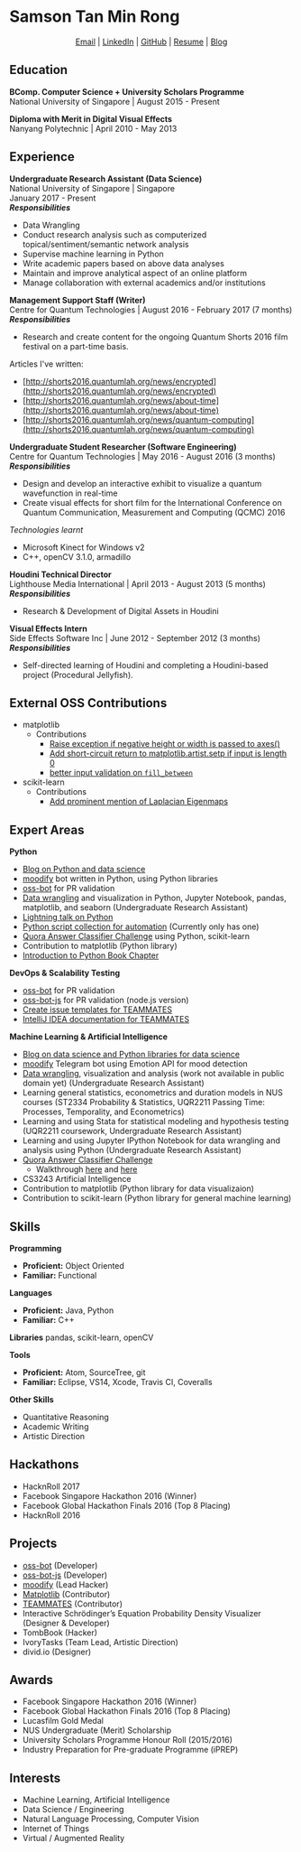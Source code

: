 Samson Tan Min Rong
==========
<p align="center">
  <a href="mailto:samson.tmr@gmail.com">Email</a> |
  <a href="linkedin.com/in/samsontmr">LinkedIn</a> |
  <a href="github.com/samsontmr">GitHub</a> |
  <a href="bit.ly/samsontanresume">Resume</a> |
  <a href="samsontmr.github.io">Blog</a>
</p>

Education
---------
**BComp. Computer Science + University Scholars Programme** <br>
National University of Singapore | August 2015 - Present

**Diploma with Merit in Digital Visual Effects** <br>
Nanyang Polytechnic | April 2010 - May 2013

Experience
----------
**Undergraduate Research Assistant (Data Science)** <br>
National University of Singapore | Singapore <br>
January 2017 - Present <br>
***Responsibilities***

*   Data Wrangling
*   Conduct research analysis such as computerized topical/sentiment/semantic network analysis
*   Supervise machine learning in Python
*   Write academic papers based on above data analyses
*   Maintain and improve analytical aspect of an online platform
*   Manage collaboration with external academics and/or institutions

**Management Support Staff (Writer)** <br>
Centre for Quantum Technologies | August 2016 - February 2017 (7 months) <br>
***Responsibilities***

*   Research and create content for the ongoing Quantum Shorts 2016 film festival on a part-time basis.

Articles I've written:

*   [http://shorts2016.quantumlah.org/news/encrypted](http://shorts2016.quantumlah.org/news/encrypted)
*   [http://shorts2016.quantumlah.org/news/about-time](http://shorts2016.quantumlah.org/news/about-time)
*   [http://shorts2016.quantumlah.org/news/quantum-computing](http://shorts2016.quantumlah.org/news/quantum-computing)

**Undergraduate Student Researcher (Software Engineering)** <br>
Centre for Quantum Technologies | May 2016 - August 2016 (3 months) <br>
***Responsibilities***

*   Design and develop an interactive exhibit to visualize a quantum wavefunction in real-time
*   Create visual effects for short film for the International Conference on Quantum Communication, Measurement and Computing (QCMC) 2016

*Technologies learnt*

*   Microsoft Kinect for Windows v2
*   C++, openCV 3.1.0, armadillo

**Houdini Technical Director** <br>
Lighthouse Media International | April 2013 - August 2013 (5 months) <br>
***Responsibilities***

*   Research & Development of Digital Assets in Houdini

**Visual Effects Intern** <br>
Side Effects Software Inc | June 2012 - September 2012 (3 months) <br>
***Responsibilities*** <br>

*   Self-directed learning of Houdini and completing a Houdini-based project (Procedural Jellyfish).

External OSS Contributions
-----------------
*   matplotlib
    *   Contributions
        *   [Raise exception if negative height or width is passed to axes()](https://github.com/matplotlib/matplotlib/pull/7783)
        *   [Add short-circuit return to matplotlib.artist.setp if input is length 0](https://github.com/matplotlib/matplotlib/pull/7801)
        *   [better input validation on `fill_between`](https://github.com/matplotlib/matplotlib/pull/7817)
*   scikit-learn
    *   Contributions
        *   [Add prominent mention of Laplacian Eigenmaps](https://github.com/scikit-learn/scikit-learn/pull/8155)

Expert Areas
------------
**Python**

*   [Blog on Python and data science](https://samsontmr.github.io)
*   [moodify](https://github.com/samsontmr/moodify) bot written in Python, using Python libraries
*   [oss-bot](https://github.com/samsontmr/oss-bot) for PR validation
*   [Data wrangling](https://github.com/samsontmr/online-deliberation-public) and visualization in Python, Jupyter Notebook, pandas, matplotlib, and seaborn (Undergraduate Research Assistant)
*   [Lightning talk on Python](https://github.com/nus-oss/lightningtalks/issues/2)
*   [Python script collection for automation](https://github.com/samsontmr/useful-python-scripts) (Currently only has one)
*   [Quora Answer Classifier Challenge](https://github.com/samsontmr/quora-challenges/tree/master/answer-classifier) using Python, scikit-learn
*   Contribution to matplotlib (Python library)
*   [Introduction to Python Book Chapter](https://github.com/se-edu/learningresources/pull/3)

**DevOps & Scalability Testing**
*   [oss-bot](https://github.com/samsontmr/oss-bot) for PR validation
*   [oss-bot-js](https://github.com/samsontmr/oss-bot-js) for PR validation (node.js version)
*   [Create issue templates for TEAMMATES](https://github.com/TEAMMATES/teammates/pull/6351)
*   [IntelliJ IDEA documentation for TEAMMATES](https://github.com/TEAMMATES/teammates/pull/6592)

**Machine Learning & Artificial Intelligence**
*   [Blog on data science and Python libraries for data science](https://samsontmr.github.io)
*   [moodify](https://github.com/samsontmr/moodify) Telegram bot using Emotion API for mood detection
*   [Data wrangling](https://github.com/samsontmr/online-deliberation-public), visualization and analysis (work not available in public domain yet) (Undergraduate Research Assistant)
*   Learning general statistics, econometrics and duration models in NUS courses (ST2334 Probability & Statistics, UQR2211 Passing Time: Processes, Temporality, and Econometrics)
*   Learning and using Stata for statistical modeling and hypothesis testing (UQR2211 coursework, Undergraduate Research Assistant)
*   Learning and using Jupyter IPython Notebook for data wrangling and analysis using Python (Undergraduate Research Assistant)
*   [Quora Answer Classifier Challenge](https://github.com/samsontmr/quora-challenges/tree/master/answer-classifier)
    *   Walkthrough [here](https://samsontmr.github.io/Answer-Classifier-Pt1/) and [here](https://samsontmr.github.io/Answer-Classifier-Pt2/)
*   CS3243 Artificial Intelligence
*   Contribution to matplotlib (Python library for data visualizaion)
*   Contribution to scikit-learn (Python library for general machine learning)


Skills
--------
**Programming**

*   **Proficient:** Object Oriented
*   **Familiar:** Functional

**Languages**

*   **Proficient:** Java, Python
*   **Familiar:** C++

**Libraries**
pandas, scikit-learn, openCV

**Tools**

*   **Proficient:** Atom, SourceTree, git
*   **Familiar:** Eclipse, VS14, Xcode, Travis CI, Coveralls

**Other Skills**

*   Quantitative Reasoning
*   Academic Writing
*   Artistic Direction

Hackathons
----------

*   HacknRoll 2017
*   Facebook Singapore Hackathon 2016 (Winner)
*   Facebook Global Hackathon Finals 2016 (Top 8 Placing)
*   HacknRoll 2016

Projects
--------

*   [oss-bot](https://github.com/samsontmr/oss-bot) (Developer)
*   [oss-bot-js](https://github.com/samsontmr/oss-bot-js) (Developer)
*   [moodify](https://github.com/samsontmr/moodify) (Lead Hacker)
*   [Matplotlib](https://github.com/matplotlib/matplotlib) (Contributor)
*   [TEAMMATES](https://github.com/teammates/teammates) (Contributor)
*   Interactive Schrödinger’s Equation Probability Density Visualizer (Designer & Developer)
*   TombBook (Hacker)
*   IvoryTasks (Team Lead, Artistic Direction)
*   divid.io (Designer)

Awards
------

*   Facebook Singapore Hackathon 2016 (Winner)
*   Facebook Global Hackathon Finals 2016 (Top 8 Placing)
*   Lucasfilm Gold Medal
*   NUS Undergraduate (Merit) Scholarship
*   University Scholars Programme Honour Roll (2015/2016)
*   Industry Preparation for Pre-graduate Programme (iPREP)

Interests
---------

*   Machine Learning, Artificial Intelligence
*   Data Science / Engineering
*   Natural Language Processing, Computer Vision
*   Internet of Things
*   Virtual / Augmented Reality

